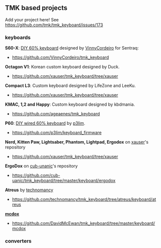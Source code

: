 ## TMK based projects
Add your project here!
See https://github.com/tmk/tmk_keyboard/issues/173

### keyboards
**S60-X**: [DIY 60% keyboard](https://www.massdrop.com/buy/sentraq-60-diy-keyboard-kit?mode=guest_open) designed by [VinnyCordeiro](https://github.com/VinnyCordeiro) for Sentraq:
- https://github.com/VinnyCordeiro/tmk_keyboard

**Octagon V1**: Korean custom keyboard designed by Duck.
- https://github.com/xauser/tmk_keyboard/tree/xauser

**Compact L3**: Custom keyboard designed by LifeZone and LeeKu.
- https://github.com/xauser/tmk_keyboard/tree/xauser

**KMAC, 1,2 and Happy**: Custom keyboard designed by kbdmania.
- https://github.com/ageaenes/tmk_keyboard

**P60**: [DIY wired 60% keyboard](https://imgur.com/a/zwsDN) by [p3lim](https://github.com/p3lim).
- https://github.com/p3lim/keyboard_firmware

**Nerd, Kitten Paw, Lightsaber, Phantom, Lightpad, Ergodox** on [xauser](https://github.com/xauser)'s repository
- https://github.com/xauser/tmk_keyboard/tree/xauser

**ErgoDox** on [cub-unanic](https://github.com/cub-uanic)'s repository
- https://github.com/cub-uanic/tmk_keyboard/tree/master/keyboard/ergodox

**Atreus** by [technomancy](https://atreus.technomancy.us)
- https://github.com/technomancy/tmk_keyboard/tree/atreus/keyboard/atreus

**[mcdox](https://github.com/DavidMcEwan/mcdox)**
- https://github.com/DavidMcEwan/tmk_keyboard/tree/master/keyboard/mcdox


### converters